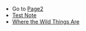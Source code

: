 - Go to [Page2](Page2.md)
- [Test Note](Test_Note.md)
- [Where the Wild Things Are](where-the-wild-things-are.md)
